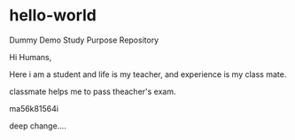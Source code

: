 # hello-world
Dummy Demo Study Purpose Repository

Hi Humans,

Here i am a student and life is my teacher,
and experience is my class mate.

classmate helps me to pass theacher's exam. 

ma56k81564i

deep change....